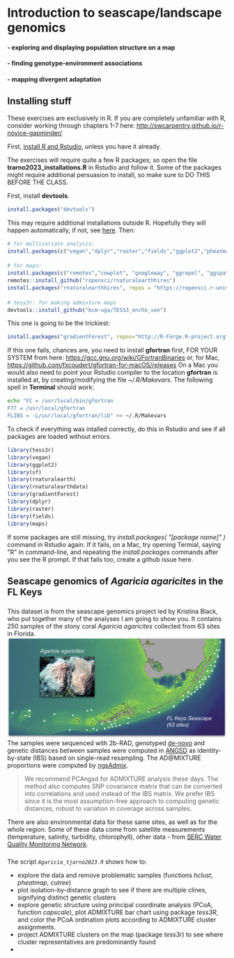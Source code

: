 # Introduction to seascape/landscape genomics
#### - exploring and displaying population structure on a map
#### - finding genotype-environment associations
#### - mapping divergent adaptation
####  

## Installing stuff

These exercises are exclusively in R. If you are completely unfamiliar with R, consider working through chapters 1-7 here: http://swcarpentry.github.io/r-novice-gapminder/

First, [install R and Rstudio](https://rstudio-education.github.io/hopr/starting.html), unless you have it already.

The exercises will require quite a few R packages; so open the file **trarno2023_installations.R** in Rstudio and follow it. Some of the packages might require additional persuasion to install, so make sure to DO THIS BEFORE THE CLASS.

First, install **devtools**. 
```R
install.packages("devtools")
```
This may require additional installations outside R. Hopefully they will happen automatically, if not, see [here](https://www.r-project.org/nosvn/pandoc/devtools.html).
Then:
```R
# for multivariate analysis:
install.packages(c("vegan","dplyr","raster","fields","ggplot2","pheatmap"))

# for maps:
install.packages(c("remotes","cowplot", "googleway", "ggrepel", "ggspatial","libwgeom", "sf", "rnaturalearth", "rnaturalearthdata"))
remotes::install_github("ropensci/rnaturalearthhires")
install.packages("rnaturalearthhires", repos = "https://ropensci.r-universe.dev", type = "source")

# tess3r: for making admixture maps
devtools::install_github("bcm-uga/TESS3_encho_sen")
```
This one is going to be the trickiest:
```R
install.packages("gradientForest", repos="http://R-Forge.R-project.org")
```
If this one fails, chances are, you need to install **gfortran** first, FOR YOUR SYSTEM from here:
https://gcc.gnu.org/wiki/GFortranBinaries or, for Mac, https://github.com/fxcoudert/gfortran-for-macOS/releases
On a Mac you would also need to point your Rstudio compiler to the location **gfortran** is installed at, by creating/modifying the file *~/.R/Makevars*. The following spell in **Terminal** should work:
```sh
echo "FC = /usr/local/bin/gfortran
F77 = /usr/local/gfortran
FLIBS = -L/usr/local/gfortran/lib" >> ~/.R/Makevars
```
To check if everything was intalled correctly, do this in Rstudio and see if all packages are loaded without errors.

```R
library(tess3r)
library(vegan)
library(ggplot2)
library(sf)      
library(rnaturalearth)
library(rnaturalearthdata)
library(gradientForest)
library(dplyr)
library(raster)
library(fields)
library(maps)
```
If some packages are still missing, try *install.packages( "[package name]" )* command in Rstudio again. If it fails, on a Mac, try opening Termial, saying "R" in command-line, and repeating the *install.packages* commands after you see the R prompt. If that fails too, create a github issue here.

## Seascape genomics of *Agaricia agaricites* in the FL Keys
###
This dataset is from the seascape genomics project led by Kristina Black, who put together many of the analyses I am going to show you. It contains 250 samples of the stony coral *Agaricia agaricites* collected from 63 sites in Florida. 
![Keys seascape](FL_seascape_agaricia.png)
The samples were sequenced with 2b-RAD, genotyped [de-novo](https://github.com/z0on/2bRAD_denovo) and genetic distances between samples were computed in [ANGSD](http://www.popgen.dk/angsd/index.php/ANGSD) as identity-by-state (IBS) based on single-read resampling. The AD@MIXTURE proportions were computed by [ngsAdmix](http://www.popgen.dk/software/index.php/NgsAdmix).

>We recommend PCAngsd for ADMIXTURE analysis these days. 
>The method also computes SNP covariance matrix that 
>can be converted into correlations and used instead of the IBS matrix.
>We prefer IBS since it is the most assumption-free approach to computing genetic distances, 
>robust to variation in coverage across samples.

There are also environmental data for these same sites, as well as for the whole region. Some of these data come from satellite measurements (temperature, salinity, turbidity, chlorophyll), other data - from [SERC Water Quality Monitoring Network](http://serc.fiu.edu/wqmnetwork/).
###
The script *`Agaricia_tjarno2023.R`* shows how to:
- explore the data and remove problematic samples (functions *hclust*, *pheatmap*, *cutree*)
- plot isolation-by-distance graph to see if there are multiple clines, signifying distinct genetic clusters
- explore genetic structure using principal coordinate analysis (PCoA, function *capscale*), plot ADMIXTURE bar chart using package *tess3R*, and color the PCoA ordination plots according to ADMIXTURE cluster assignments.
- project ADMIXTURE clusters on the map (package *tess3r*) to see where cluster representatives are predominantly found
- 
